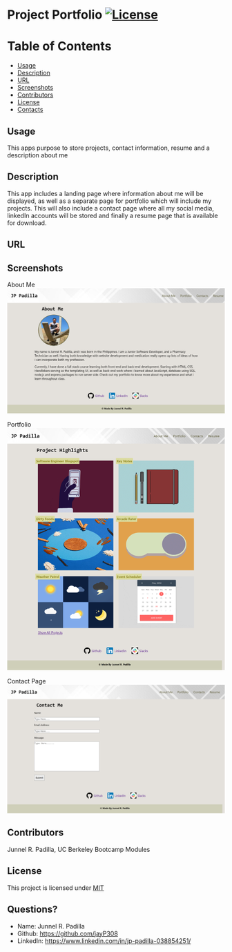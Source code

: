 # Project Portfolio [![License](https://img.shields.io/badge/License-MIT-blue.svg)](https://opensource.org/licenses/MIT)

# Table of Contents
* [Usage](#usage)
* [Description](#usage)
* [URL](#URL)
* [Screenshots](#Screenshots)
* [Contributors](#contributors)
* [License](#license)
* [Contacts](#contacts)
  
## Usage
This apps purpose to store projects, contact information, resume and a description about me
  
## Description
This app includes a landing page where information about me will be displayed, as well as a separate page for portfolio which will include my projects. This will also include a contact page where all my social media, linkedIn accounts will be stored and finally a resume page that is available for download.
  
## URL 


## Screenshots
About Me
<img src='./src/images/screenshot3.png'/>

Portfolio
<img src='./src/images/screenshot1.png'/>

Contact Page
<img src='./src/images/screenshot2.png'/>

## Contributors
Junnel R. Padilla, UC Berkeley Bootcamp Modules
  
## License
This project is licensed under [MIT](https://opensource.org/licenses/MIT)

## Questions?
* Name: Junnel R. Padilla
* Github: https://github.com/jayP308
* LinkedIn: https://www.linkedin.com/in/jp-padilla-038854251/